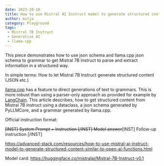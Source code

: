 ```yaml
---
date: 2023-10-16
title: How to use Mistral AI Instruct model to generate structured content similar to Open AI Functions
author: mitja
category: Playground
tags:
 - Mistral 7B Instruct
 - Generative AI
 - llama.cpp
---
```


This piece demonstrates how to use json schema and llama.cpp json schema to grammar to get Mistral 7B Instruct to parse and extract information in a structured way.

In simple terms: How to let Mistral 7B Instruct generate structured content (JSON etc.)

[llama.cpp](/docs/resources/tools/llama.cpp) has a feature to direct generations of text to grammars. This is more robust than using a parser-only approach as provided for example by [LangChain](/docs/resources/tools/langchain). This article describes, how to get structured content from Mistral 7B instruct using a dataclass, a json schema generated by PyLLMCore, and a grammar generated by llama.cpp.

Official instruction format:

<s>[INST] System Prompt + Instruction [/INST] Model answer</s>[INST] Follow-up instruction [/INST]

https://advanced-stack.com/resources/how-to-use-mistral-ai-instruct-model-to-generate-structured-content-similar-to-open-ai-functions.html

Model card: https://huggingface.co/mistralai/Mistral-7B-Instruct-v0.1